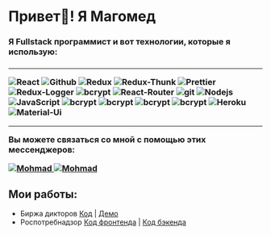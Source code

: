 <h1>Привет👋! Я Магомед</h1>

<h3> Я Fullstack программист и вот технологии, которые я использую:<h3/>

  ___

<div> 
<img alt="React" src="https://img.shields.io/badge/-React-45b8d8?style=for-the-badge&logo=react&logoColor=white" />
<img alt="Github" src="https://img.shields.io/badge/-Github-black?style=for-the-badge&logo=github&logoColor=white" />
<img alt="Redux" src="https://img.shields.io/badge/-Redux-430098?style=for-the-badge&logo=redux&logoColor=white" />
<img alt="Redux-Thunk" src="https://img.shields.io/badge/-Redux_Thunk-white?style=for-the-badge&logo=Redux&logoColor=430098" />
<img alt="Prettier" src="https://img.shields.io/badge/-Prettier-grey?style=for-the-badge&logo=Prettier&logoColor=orange" />
<img alt="Redux-Logger" src="https://img.shields.io/badge/-Redux_Logger-430098?style=for-the-badge&logo=Redux&logoColor=white" />
<img alt="bcrypt" src="https://img.shields.io/badge/redux devtools-430098?style=for-the-badge&logo=redux">
<img alt="React-Router" src="https://img.shields.io/badge/-React_Router-black?style=for-the-badge&logo=react-router&logoColor=orange" />
<img alt="git" src="https://img.shields.io/badge/-Git-F05032?style=for-the-badge&logo=git&logoColor=white" />
<img alt="Nodejs" src="https://img.shields.io/badge/-Nodejs-43853d?style=for-the-badge&logo=Node.js&logoColor=white" />
<img alt="JavaScript" src="https://img.shields.io/badge/-JavaScript-yellow?style=for-the-badge&logo=JavaScript&logoColor=white" />
<img alt="bcrypt" src="https://img.shields.io/badge/bcrypt-✔-green?style=for-the-badge&logo">
<img alt="bcrypt" src="https://img.shields.io/badge/express-green?style=for-the-badge&logo=express">
<img alt="bcrypt" src="https://img.shields.io/badge/mongoose-✔-green?style=for-the-badge&logo=mongoose">
<img alt="bcrypt" src="https://img.shields.io/badge/eslint-blue?style=for-the-badge&logo=eslint">
<img alt="Heroku" src="https://img.shields.io/badge/-Heroku-764ABC?style=for-the-badge&logo=heroku&logoColor=white" />
<img alt="Material-Ui" src="https://img.shields.io/badge/-Material Ui-blue?style=for-the-badge&logo=material ui&logoColor=white" />
</div>

___ 

Вы можете связаться со мной с помощью этих мессенджеров:

  <a href="https://web.telegram.org/k/">
    <img alt="Mohmad" src="https://img.shields.io/badge/-Telegram-blue?style=for-the-badge&logo=telegram&logoColor=white" />
  </a>
  <a href="https://instagram.com/maga_sanstraykovskiy?utm_medium=copy_link">
    <img alt="Mohmad" src="https://img.shields.io/badge/-Instagram-pink?style=for-the-badge&logo=instagram&logoColor=white" />
  </a>

  <h2>Мои работы:</h2>

- Биржа дикторов <a href="https://github.com/Muhammad-Magomedov/speakersWebSite">Код</a> | <a href="https://speakers-mern.herokuapp.com/">Демо</a>
- Роспотребнадзор <a href="https://github.com/Muhammad-Magomedov/rospotrebFront">Код фронтенда</a> | <a href="https://github.com/Muhammad-Magomedov/RospotrebNadzor">Код бэкенда</a>
